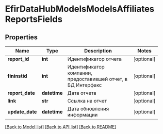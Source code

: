 # EfirDataHubModelsModelsAffiliatesReportsFields

## Properties
Name | Type | Description | Notes
------------ | ------------- | ------------- | -------------
**report_id** | **int** | Идентификатор отчета | [optional] 
**fininstid** | **int** | Идентификатор компании, предоставившей отчет, в БД Интерфакс | [optional] 
**report_date** | **datetime** | Дата отчета | [optional] 
**link** | **str** | Ссылка на отчет | [optional] 
**update_date** | **datetime** | Дата обновления информации | [optional] 

[[Back to Model list]](../README.md#documentation-for-models) [[Back to API list]](../README.md#documentation-for-api-endpoints) [[Back to README]](../README.md)

